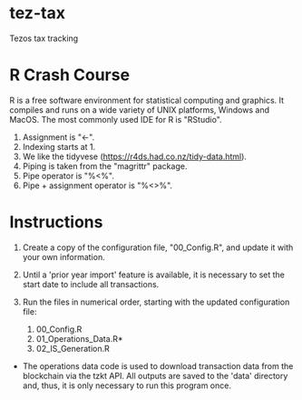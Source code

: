 # tez-tax

Tezos tax tracking

# R Crash Course

R is a free software environment for statistical computing and graphics. It compiles and runs on a wide variety of UNIX platforms, Windows and MacOS. The most commonly used IDE for R is "RStudio".

1. Assignment is "<-".
2. Indexing starts at 1.
3. We like the tidyvese (https://r4ds.had.co.nz/tidy-data.html). 
4. Piping is taken from the "magrittr" package.
  1. Pipe operator is "%<%".
  2. Pipe + assignment operator is "%<>%".

# Instructions

1. Create a copy of the configuration file, "00_Config.R", and update it with your own information. 
  1. Until a 'prior year import' feature is available, it is necessary to set the start date to include all transactions. 

2. Run the files in numerical order, starting with the updated configuration file:
    1. 00_Config.R
    2. 01_Operations_Data.R*
    3. 02_IS_Generation.R

* The operations data code is used to download transaction data from the blockchain via the tzkt API. All outputs are saved to the 'data' directory and, thus, it is only necessary to run this program once. 
